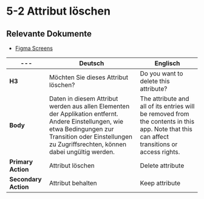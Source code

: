 # 5-2 Attribut löschen

## Relevante Dokumente

* [Figma Screens](https://www.figma.com/file/ObpEGoczbPSUsnoH7aPFLbdy/Workflow-Generator-Screens?node-id=342%3A0) 

--- | Deutsch | Englisch
---|---|---
**H3** | Möchten Sie dieses Attribut löschen? | Do you want to delete this attribute?
**Body** | Daten in diesem Attribut werden aus allen Elementen der Applikation entfernt. Andere Einstellungen, wie etwa Bedingungen zur Transition oder Einstellungen zu Zugriffsrechten, können dabei ungültig werden. | The attribute and all of its entries will be removed from the contents in this app. Note that this can affect transitions or access rights.
**Primary Action** | Attribut löschen | Delete attribute
**Secondary Action** | Attribut behalten | Keep attribute
